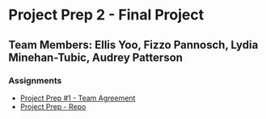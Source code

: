 # Project Prep 2 - Final Project

## Team Members: Ellis Yoo, Fizzo Pannosch, Lydia Minehan-Tubic, Audrey Patterson

### Assignments

- [Project Prep #1 - Team Agreement](team-agreement.md)
- [Project Prep - Repo](https://github.com/CF-Slackbot/slackbot)
